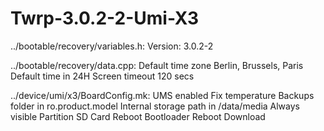 # Twrp-3.0.2-2-Umi-X3
../bootable/recovery/variables.h: 
Version: 3.0.2-2  

../bootable/recovery/data.cpp: 
Default time zone Berlin, Brussels, Paris 
Default time in 24H
Screen timeout 120 secs

../device/umi/x3/BoardConfig.mk: 
UMS enabled 
Fix temperature 
Backups folder in ro.product.model 
Internal storage path in /data/media 
Always visible Partition SD Card 
Reboot Bootloader 
Reboot Download
